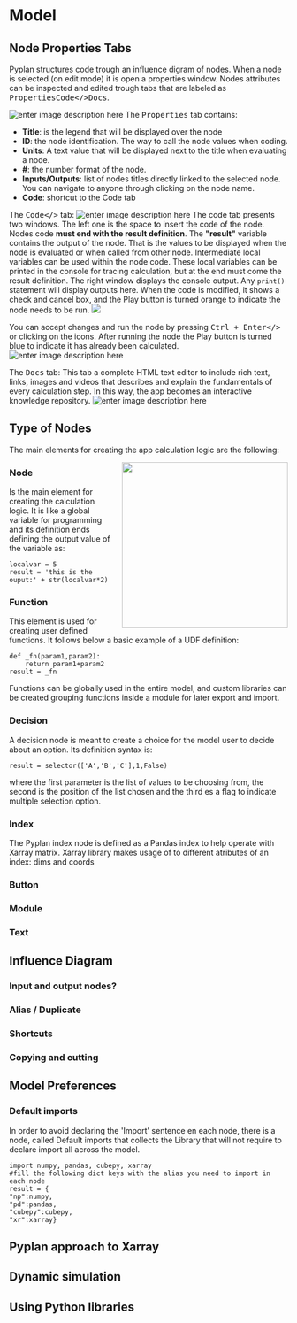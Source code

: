 # Model
## Node Properties Tabs
Pyplan structures code trough an influence digram of nodes. When a node is selected (on edit mode) it is open a properties window. Nodes attributes can be inspected and edited trough tabs that are labeled as <kbd>Properties</kbd><kbd>Code</></kbd><kbd>Docs</kbd>.

![enter image description here](http://img.pyplan.org/model-node-prop1.png)
The <kbd>Properties</kbd> tab contains:

 - **Title**: is the legend that will be displayed over the node
 - **ID**: the node identification. The way to call the node values when coding.
 - **Units**: A text value that will be displayed next to the title when evaluating a node.
 - **#**: the number format of the node.
 - **Inputs/Outputs**: list of nodes titles directly linked to the selected node. You can navigate to anyone through clicking on the node name.
 - **Code**: shortcut to the Code tab

The <kbd>Code</></kbd> tab:
![enter image description here](http://img.pyplan.org/model-code-tab1.png)
The code tab presents two windows. The left one is the space to insert the code of the node.
Nodes code **must end with the result definition**. The **"result"** variable contains the output of the node. That is the values to be displayed when the node is evaluated or when called from other node.
Intermediate local variables can be used within the node code. These local variables can be printed in the console for tracing calculation, but at the end must come the result definition.
The right window displays the console output. Any `print()` statement will display outputs here.
When the code is modified, it shows a check and cancel box, and the Play button is turned orange to indicate the node needs to be run. 
 ![](http://img.pyplan.org/model-orange.png)

You can accept changes and run the node by pressing <kbd>Ctrl + Enter</></kbd> or clicking on the icons. 
After running the node the Play button is turned blue to indicate it has already been calculated.
![enter image description here](http://img.pyplan.org/model-blue.png)

The <kbd>Docs</kbd> tab:
This tab a complete HTML text editor to include rich text, links, images and videos that describes and explain the fundamentals of every calculation step. In this way, the app becomes an interactive knowledge repository.
![enter image description here](http://img.pyplan.org/model-docs.png)
## Type of Nodes
The main elements for creating the app calculation logic are the following:

<img src="http://img.pyplan.org/model-nodes-type.png"
	style="float: right; margin-left: 10px;"
	ALIGN=”top”
	height="300" /> 

### Node
Is the main element for creating the calculation logic. It is like a global variable for programming and its definition ends defining the output value of the variable as:

    localvar = 5
    result = 'this is the ouput:' + str(localvar*2)

### Function
This element is used for creating user defined functions.
It follows below a basic example of a UDF definition:

    def _fn(param1,param2):
	    return param1+param2
    result = _fn
Functions can be globally used in the entire model, and custom libraries can be created grouping functions inside a module for later export and import. 

### Decision
A decision node is meant to create a choice for the model user to decide about an option.
Its definition syntax is:

    result = selector(['A','B','C'],1,False)
 where the first parameter is the list of values to be choosing from, the second is the position of the list chosen and the third es a flag to indicate multiple selection option.
 
### Index
The Pyplan index node is defined as a Pandas index to help operate with Xarray matrix.
Xarray library makes usage of to different atributes of an index: dims and coords
### Button
### Module
### Text

## Influence Diagram
### Input and output nodes?
### Alias / Duplicate
### Shortcuts
### Copying and cutting

## Model Preferences

### Default imports
In order to avoid declaring the 'Import' sentence en each node, there is a node, called Default imports that collects the Library that will not require to declare import all across the model.

    import numpy, pandas, cubepy, xarray
    #fill the following dict keys with the alias you need to import in each node
    result = {
    "np":numpy,
    "pd":pandas,
    "cubepy":cubepy,
    "xr":xarray}

## Pyplan approach to Xarray

## Dynamic simulation
## Using Python libraries

<!--stackedit_data:
eyJoaXN0b3J5IjpbODYwMzQ0NjIwLDg4NjU5MzcxMiwtMzc2NT
QwMTIzLC05NTM3MzczODYsLTEyNjI5MzkzNzEsLTc4MDk4OTcy
NCwtMTg1ODg0MjQ2MCw4NjIyNDIxNSwtMzk0MzE5NzY1LDEzMT
cwNzc5NTIsMjA4Mzk0MTA0MiwxNzQwOTcxMzA1LC0xMjM4OTE4
NjIwLC00NzAwMTQ2ODYsMjYxMDExNDU5LC0xNTg0NzE3MjksLT
E4Njg4ODUwMTksMTI0NDk0OTgyNywzMTk5ODM0ODksLTcyMjk3
ODM5OV19
-->